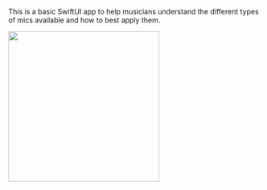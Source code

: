
This is a basic SwiftUI app to help musicians understand the different types of mics available and how to best apply them.

<img src="https://media.giphy.com/media/n0JwGW0o8TbQNjxdCA/giphy.gif" width="300">

